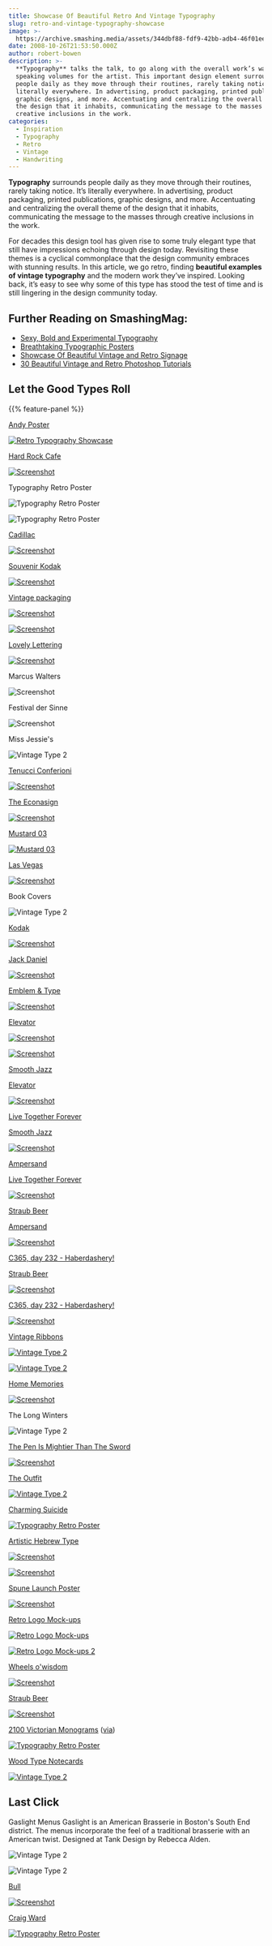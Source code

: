 ```yaml
---
title: Showcase Of Beautiful Retro And Vintage Typography
slug: retro-and-vintage-typography-showcase
image: >-
  https://archive.smashing.media/assets/344dbf88-fdf9-42bb-adb4-46f01eedd629/897e6bbf-9ab2-4c71-8526-4931d364776a/vint.jpg
date: 2008-10-26T21:53:50.000Z
author: robert-bowen
description: >-
  **Typography** talks the talk, to go along with the overall work’s walk,
  speaking volumes for the artist. This important design element surrounds
  people daily as they move through their routines, rarely taking notice. It’s
  literally everywhere. In advertising, product packaging, printed publications,
  graphic designs, and more. Accentuating and centralizing the overall theme of
  the design that it inhabits, communicating the message to the masses through
  creative inclusions in the work.
categories:
  - Inspiration
  - Typography
  - Retro
  - Vintage
  - Handwriting
---
```

<strong>Typography</strong> surrounds people daily as they move through their routines, rarely taking notice. It’s literally everywhere. In advertising, product packaging, printed publications, graphic designs, and more. Accentuating and centralizing the overall theme of the design that it inhabits, communicating the message to the masses through creative inclusions in the work. 

For decades this design tool has given rise to some truly elegant type that still have impressions echoing through design today. Revisiting these themes is a cyclical commonplace that the design community embraces with stunning results. In this article, we go retro, finding <strong>beautiful examples of vintage typography</strong> and the modern work they’ve inspired. Looking back, it’s easy to see why some of this type has stood the test of time and is still lingering in the design community today.</p>

## <span class="rh">Further Reading</span> on SmashingMag:

*   [Sexy, Bold and Experimental Typography](https://www.smashingmagazine.com/2008/05/sexy-bold-and-experimental-typography/)
*   [Breathtaking Typographic Posters](https://www.smashingmagazine.com/2008/02/breathtaking-typographic-posters/)
*   [Showcase Of Beautiful Vintage and Retro Signage](https://www.smashingmagazine.com/2010/01/showcase-of-beautiful-vintage-and-retro-signage/)
*   [30 Beautiful Vintage and Retro Photoshop Tutorials](https://www.smashingmagazine.com/2008/10/30-beautiful-vintageretro-photoshop-tutorials/)

## Let the Good Types Roll

{{% feature-panel %}}

<a href="https://www.flickr.com/photos/velcrosuit/2628966531/">Andy Poster</a>

[![Retro Typography Showcase](https://archive.smashing.media/assets/344dbf88-fdf9-42bb-adb4-46f01eedd629/6c214b5d-51aa-4b6f-9568-261f82991142/andy.jpg)](https://www.flickr.com/photos/velcrosuit/2628966531/)

<a href="https://flickr.com/photos/metropol2/2476285155/in/set-72057594090707954/">Hard Rock Cafe</a>

[![Screenshot](https://archive.smashing.media/assets/344dbf88-fdf9-42bb-adb4-46f01eedd629/5a46fd00-985e-49bc-9c38-b201dd1306f6/hard.jpg)](https://flickr.com/photos/metropol2/2476285155/in/set-72057594090707954/)

Typography Retro Poster

![Typography Retro Poster](https://archive.smashing.media/assets/344dbf88-fdf9-42bb-adb4-46f01eedd629/443e16f4-2c2f-46a0-b4af-d497ebcfb9c0/bs2.jpg)

![Typography Retro Poster](https://archive.smashing.media/assets/344dbf88-fdf9-42bb-adb4-46f01eedd629/48e735d9-4ccb-4a93-a152-cf8574dd033f/bs1.gif)

<a href="https://flickr.com/photos/vialetter/1843846159/">Cadillac</a>

[![Screenshot](https://archive.smashing.media/assets/344dbf88-fdf9-42bb-adb4-46f01eedd629/8032ebcb-1fce-4c03-ae8e-e4d7efe9b92f/cad.jpg)](https://flickr.com/photos/vialetter/1843846159/)

<a href="https://www.flickr.com/photos/maraid/179274962/">Souvenir Kodak</a>

[![Screenshot](https://archive.smashing.media/assets/344dbf88-fdf9-42bb-adb4-46f01eedd629/19d63a65-d324-4c42-b551-1fd1a2caed68/t.jpg)](https://www.flickr.com/photos/maraid/179274962/)

<a href="https://www.flickr.com/photos/draplin/sets/72157606658964806/">Vintage packaging</a>

[![Screenshot](https://archive.smashing.media/assets/344dbf88-fdf9-42bb-adb4-46f01eedd629/c69b979b-4ddf-448b-8e5b-9cb119e17396/pol.jpg)](https://www.flickr.com/photos/draplin/sets/72157606658964806/)

[![Screenshot](https://archive.smashing.media/assets/344dbf88-fdf9-42bb-adb4-46f01eedd629/a347e042-b32d-4d20-891d-36749e011d1b/tr2.jpg)](https://www.flickr.com/photos/draplin/2751508573/in/set-72157606658964806/)

<a href="https://flickr.com/photos/mondoagogo/2216199455/">Lovely Lettering</a>

[![Screenshot](https://archive.smashing.media/assets/344dbf88-fdf9-42bb-adb4-46f01eedd629/4626a748-d523-4a7d-a253-d379c8d260c3/mat.jpg)](https://flickr.com/photos/mondoagogo/2216199455/)

Marcus Walters

![Screenshot](https://archive.smashing.media/assets/344dbf88-fdf9-42bb-adb4-46f01eedd629/4d36cd88-c3ea-4f90-a7a5-41dff4ea1bf1/ma.jpg)

Festival der Sinne

![Screenshot](https://archive.smashing.media/assets/344dbf88-fdf9-42bb-adb4-46f01eedd629/3faa936c-de2c-4050-9438-65a949dab621/kj.jpg)

Miss Jessie's

![Vintage Type 2](https://archive.smashing.media/assets/344dbf88-fdf9-42bb-adb4-46f01eedd629/469e4f48-9005-4860-b55c-d5980c81031f/miss.jpg)

<a href="https://flickr.com/photos/waterboyzoo/224765797/">Tenucci Conferioni</a>

[![Screenshot](https://archive.smashing.media/assets/344dbf88-fdf9-42bb-adb4-46f01eedd629/88cabce5-d023-401f-b0aa-19dc755e9d67/te.jpg)](https://flickr.com/photos/waterboyzoo/224765797/)

<a href="https://flickr.com/photos/memake/2416671674/">The Econasign</a>

[![Screenshot](https://archive.smashing.media/assets/344dbf88-fdf9-42bb-adb4-46f01eedd629/a7360947-f4d6-43a3-9dab-6122cf9700cd/label.jpg)](https://flickr.com/photos/memake/2416671674/)

<a href="https://www.flickr.com/photos/91494608@N00/2330878622">Mustard 03</a>

[![Mustard 03](https://archive.smashing.media/assets/344dbf88-fdf9-42bb-adb4-46f01eedd629/3883eb49-266d-4a61-88ad-f89e7d99dce0/image21.jpg)](https://www.flickr.com/photos/91494608@N00/2330878622)

<a href="https://flickr.com/photos/eyetwist/939722769/">Las Vegas</a>

[![Screenshot](https://archive.smashing.media/assets/344dbf88-fdf9-42bb-adb4-46f01eedd629/98884bdb-5acf-4035-8021-336b375494da/lv.jpg)](https://flickr.com/photos/eyetwist/939722769/)

Book Covers

![Vintage Type 2](https://archive.smashing.media/assets/344dbf88-fdf9-42bb-adb4-46f01eedd629/d87e2fdc-47dd-45e3-9f8d-23f09d212936/book.jpg)

<a href="https://flickr.com/photos/eyetwist/869152669/">Kodak</a>

[![Screenshot](https://archive.smashing.media/assets/344dbf88-fdf9-42bb-adb4-46f01eedd629/7df452dc-a408-44dc-b9a5-820dc813df22/kd.jpg)](https://flickr.com/photos/eyetwist/869152669/)

<a href="https://flickr.com/photos/chrisdigital/117477153/">Jack Daniel</a>

[![Screenshot](https://archive.smashing.media/assets/344dbf88-fdf9-42bb-adb4-46f01eedd629/abd14bc9-1510-4908-83bd-6e96443d9c1f/jack.gif)](https://flickr.com/photos/chrisdigital/117477153/)

<a href="https://flickr.com/photos/roderiqk/sets/1697576/">Emblem &amp; Type</a>

[![Screenshot](https://archive.smashing.media/assets/344dbf88-fdf9-42bb-adb4-46f01eedd629/5ebe79d2-07a8-4afb-a8fc-ffe25fff98a4/peu.jpg)](https://flickr.com/photos/roderiqk/87254696/)

<a href="https://flickr.com/photos/eyetwist/321326636/">Elevator</a>

[![Screenshot](https://archive.smashing.media/assets/344dbf88-fdf9-42bb-adb4-46f01eedd629/dbdb2b6b-559a-424c-afe1-9820447d4ff7/1941.gif)](https://flickr.com/photos/roderiqk/77071649/in/set-1697576/)

[![Screenshot](https://archive.smashing.media/assets/344dbf88-fdf9-42bb-adb4-46f01eedd629/3e677a15-3597-44f4-9e3c-13495449e5fd/ja.jpg)](https://flickr.com/photos/roderiqk/78370172/in/set-1697576/)

<a href="https://flickr.com/photos/gbcrowley/2925648764/">Smooth Jazz</a>

<a href="https://flickr.com/photos/eyetwist/321326636/">Elevator</a>

[![Screenshot](https://archive.smashing.media/assets/344dbf88-fdf9-42bb-adb4-46f01eedd629/4148060a-c5fb-4c07-a9d0-a91ec2ae50da/elev.jpg)](https://flickr.com/photos/eyetwist/321326636/)

<a href="https://blackwhitebliss.blogspot.com/2008/04/orangebeautiful-love-together-forever.html">Live Together Forever</a>

<a href="https://flickr.com/photos/gbcrowley/2925648764/">Smooth Jazz</a>

[![Screenshot](https://archive.smashing.media/assets/344dbf88-fdf9-42bb-adb4-46f01eedd629/2ef22b5d-9342-4e9d-9c8f-a92700ef7065/smooth.jpg)](https://flickr.com/photos/gbcrowley/2925648764/)

<a href="https://flickr.com/photos/bundscherer/2927441640/in/pool-vtype">Ampersand</a>

<a href="https://blackwhitebliss.blogspot.com/2008/04/orangebeautiful-love-together-forever.html">Live Together Forever</a>

[![Screenshot](https://archive.smashing.media/assets/344dbf88-fdf9-42bb-adb4-46f01eedd629/27d5802b-9314-4c33-a7ed-f56b9c19a574/lo.jpg)](https://blackwhitebliss.blogspot.com/2008/04/orangebeautiful-love-together-forever.html)

<a href="https://www.qbn.com/topics/551684/">Straub Beer</a>

<a href="https://flickr.com/photos/bundscherer/2927441640/in/pool-vtype">Ampersand</a>

[![Screenshot](https://archive.smashing.media/assets/344dbf88-fdf9-42bb-adb4-46f01eedd629/aa36773d-1c91-47d8-bf89-4da864b3966f/amp.jpg)](https://flickr.com/photos/bundscherer/2927441640/in/pool-vtype)

<a href="https://flickr.com/photos/bugsandfishes/2401266852/">C365, day 232 - Haberdashery!</a>

<a href="https://www.qbn.com/topics/551684/">Straub Beer</a>

[![Screenshot](https://archive.smashing.media/assets/344dbf88-fdf9-42bb-adb4-46f01eedd629/5e9c5b5d-51e2-4059-9942-ffc038bab8e7/str.jpg)](https://www.qbn.com/topics/551684/)

<a href="https://flickr.com/photos/bugsandfishes/2401266852/">C365, day 232 - Haberdashery!</a>

[![Screenshot](https://archive.smashing.media/assets/344dbf88-fdf9-42bb-adb4-46f01eedd629/bf328588-c453-4a18-8f43-01db149eb6ec/365.gif)](https://flickr.com/photos/bugsandfishes/2401266852/)

<a href="https://flickr.com/photos/uppercaseyyc/sets/72157603733873729/">Vintage Ribbons</a>

[![Vintage Type 2](https://archive.smashing.media/assets/344dbf88-fdf9-42bb-adb4-46f01eedd629/ad5549fc-807f-43b8-a151-14cc314fb376/curt.jpg)](https://flickr.com/photos/uppercaseyyc/2198757050/in/set-72157603733873729)

[![Vintage Type 2](https://archive.smashing.media/assets/344dbf88-fdf9-42bb-adb4-46f01eedd629/e3554242-e7d0-4bab-a76e-6240cbaaaa0d/em.jpg)](https://flickr.com/photos/uppercaseyyc/2197967051/in/set-72157603733873729/)

<a href="https://flickr.com/photos/mamluke/2080253327/">Home Memories</a>

[![Screenshot](https://archive.smashing.media/assets/344dbf88-fdf9-42bb-adb4-46f01eedd629/734b1d10-b5af-4821-8f5f-2007d1edddb3/home.jpg)](https://flickr.com/photos/mamluke/2080253327/)

The Long Winters

![Vintage Type 2](https://archive.smashing.media/assets/344dbf88-fdf9-42bb-adb4-46f01eedd629/55813f26-aefe-4522-ab89-7e2cd769cef4/long.jpg)

<a href="https://www.seblester.co.uk/">The Pen Is Mightier Than The Sword</a>

[![Screenshot](https://archive.smashing.media/assets/344dbf88-fdf9-42bb-adb4-46f01eedd629/defd73a6-bd80-453c-971d-b5ac8c652097/pen.jpg)](https://www.seblester.co.uk/)

<a href="https://www.thedecoderring.com/portfolio/identity/?id=7006&amp;p=1">The Outfit</a>

[![Vintage Type 2](https://archive.smashing.media/assets/344dbf88-fdf9-42bb-adb4-46f01eedd629/b53cb7fd-79c0-48e3-8817-771cf5bca6a4/out.gif)](https://www.thedecoderring.com/portfolio/identity/?id=7006&p=1)

<a href="https://ffffound.com/image/4e658ccb7607967ebd3f745664d7cae0ff54ac17">Charming Suicide</a>

[![Typography Retro Poster](https://archive.smashing.media/assets/344dbf88-fdf9-42bb-adb4-46f01eedd629/29ea0058-2bcd-4925-96c6-02318f22ae2d/charm.jpg)](https://ffffound.com/image/4e658ccb7607967ebd3f745664d7cae0ff54ac17)

<a href="https://flickr.com/photos/yaronimus/314367522/">Artistic Hebrew Type</a>

[![Screenshot](https://archive.smashing.media/assets/344dbf88-fdf9-42bb-adb4-46f01eedd629/629b614b-da4d-4863-bdab-f7fd5c8cd16b/hebr.jpg)](https://flickr.com/photos/yaronimus/314367522/)

[![Screenshot](https://archive.smashing.media/assets/344dbf88-fdf9-42bb-adb4-46f01eedd629/6333f0f4-43d4-4709-970d-16d6697c4277/art2.jpg)](https://flickr.com/photos/yaronimus/314322948/)

<a href="https://www.flickr.com/photos/posterdezigner/2183290996/">Spune Launch Poster</a>

[![Screenshot](https://archive.smashing.media/assets/344dbf88-fdf9-42bb-adb4-46f01eedd629/9681af89-1247-4aa2-bc73-ad3e2e82f53d/sp.jpg)](https://www.flickr.com/photos/posterdezigner/2183290996/)

<a href="https://www.flickr.com/photos/roberlan/930132049/">Retro Logo Mock-ups</a>

[![Retro Logo Mock-ups](https://archive.smashing.media/assets/344dbf88-fdf9-42bb-adb4-46f01eedd629/149c88e4-7522-4401-8328-4916865524c6/image14.gif)](https://www.flickr.com/photos/roberlan/930132049/)

[![Retro Logo Mock-ups 2](https://archive.smashing.media/assets/344dbf88-fdf9-42bb-adb4-46f01eedd629/d4009113-dd35-4586-b551-95843a31d729/image15.gif)](https://www.flickr.com/photos/roberlan/1095505560/)

<a href="https://chibialfa.tumblr.com/post/43010971">Wheels o'wisdom</a>

[![Screenshot](https://archive.smashing.media/assets/344dbf88-fdf9-42bb-adb4-46f01eedd629/e663327f-7540-4eb0-bd13-75140237fad9/wh.jpg)](https://chibialfa.tumblr.com/post/43010971)

<a href="https://www.flickr.com/photos/process/2358755889/">Straub Beer</a>

[![Screenshot](https://archive.smashing.media/assets/344dbf88-fdf9-42bb-adb4-46f01eedd629/05fa7a2a-38f3-47f3-9493-c1ba4388674d/90.jpg)](https://www.flickr.com/photos/process/2358755889/)

<a href="https://books.google.ca/books?id=V35qpKUE5noC&amp;printsec=frontcover&amp;dq=Karl+Klimsch+2,100+Victorian+Monograms&amp;sig=ACfU3U3LyK_c9SdqBX_g1qTl1w81qFIQvg#PPP1,M1">2100 Victorian Monograms</a> (<a href="https://ilovetypography.com/2008/09/01/sunday-type-circumflex-type/">via</a>)

[![Typography Retro Poster](https://archive.smashing.media/assets/344dbf88-fdf9-42bb-adb4-46f01eedd629/846b781d-becc-42b6-8459-36a038b7b62d/vict.jpg)](https://books.google.ca/books?id=V35qpKUE5noC&printsec=frontcover&dq=Karl+Klimsch+2,100+Victorian+Monograms&sig=ACfU3U3LyK_c9SdqBX_g1qTl1w81qFIQvg#PPP1,M1)

<a href="https://library.rit.edu/cary/CP_publications/CP_WoodType.html">Wood Type Notecards</a>

[![Vintage Type 2](https://archive.smashing.media/assets/344dbf88-fdf9-42bb-adb4-46f01eedd629/d9cbd688-ec29-4951-8e60-feb7972429e3/bb.jpg)](https://library.rit.edu/cary/CP_publications/CP_WoodType.html)

## Last Click

Gaslight Menus
Gaslight is an American Brasserie in Boston's South End district. The menus incorporate the feel of a traditional brasserie with an American twist. Designed at Tank Design by Rebecca Alden.

![Vintage Type 2](https://archive.smashing.media/assets/344dbf88-fdf9-42bb-adb4-46f01eedd629/65ab1927-7308-4cf1-a58c-4067cc7d4a71/tinge.gif)

![Vintage Type 2](https://archive.smashing.media/assets/344dbf88-fdf9-42bb-adb4-46f01eedd629/cea14784-bbb1-4f05-9287-a4a39a594973/tinge2.gif)

<a href="https://ffffound.com/image/ced91bfc5432af45eae05363e9d2276cf014061a">Bull</a>

[![Screenshot](https://archive.smashing.media/assets/344dbf88-fdf9-42bb-adb4-46f01eedd629/48ce9394-f3e5-4c9a-ae3b-3f98004f6559/bull.jpg)](https://ffffound.com/image/ced91bfc5432af45eae05363e9d2276cf014061a)

<a href="https://www.wordsarepictures.co.uk/">Craig Ward</a>

[![Typography Retro Poster](https://archive.smashing.media/assets/344dbf88-fdf9-42bb-adb4-46f01eedd629/eb297f38-ed70-47ff-ac43-4819e68019b8/ww.jpg)](https://www.wordsarepictures.co.uk/)


